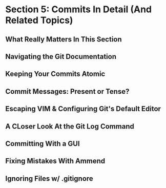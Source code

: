 # Section 5: Commits In Detail (And Related Topics)

## What Really Matters In This Section

## Navigating the Git Documentation

## Keeping Your Commits Atomic

## Commit Messages: Present or Tense?

## Escaping VIM & Configuring Git's Default Editor

## A CLoser Look At the Git Log Command

## Committing With a GUI

## Fixing Mistakes With Ammend

## Ignoring Files w/ .gitignore
